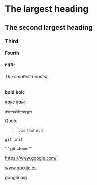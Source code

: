 # The largest heading
## The second largest heading
### Third
#### Fourth
##### Fifth
###### The smallest heading

**bold**
__bold__

*italic*
_italic_

~~strikethrough~~

Quote
> Don't be evil

```
git init
```

'''
git clone
'''

https://www.google.com/

www.google.es

google.org
